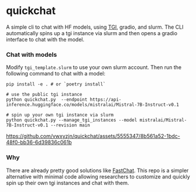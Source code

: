 # quickchat

A simple cli to chat with HF models, using [TGI](https://github.com/huggingface/text-generation-inference.git), gradio, and slurm. The CLI automatically spins up a tgi instance via slurm and then opens a gradio interface to chat with the model.

### Chat with models

Modify `tgi_template.slurm` to use your own slurm account. Then run the following command to chat with a model:

```shell
pip install -e . # or `poetry install`

# use the public tgi instance
python quickchat.py  --endpoint https://api-inference.huggingface.co/models/mistralai/Mistral-7B-Instruct-v0.1

# spin up your own tgi instance via slurm
python quickchat.py --manage_tgi_instances --model mistralai/Mistral-7B-Instruct-v0.1 --revision main
```

https://github.com/vwxyzjn/quickchat/assets/5555347/8b561a52-1bdc-48f0-bb36-6d39836c061b

### Why

There are already pretty good solutions like [FastChat](https://github.com/lm-sys/FastChat). This repo is a simpler alternative with minimal code allowing researchers to customize and quickly spin up their own tgi instances and chat with them.
